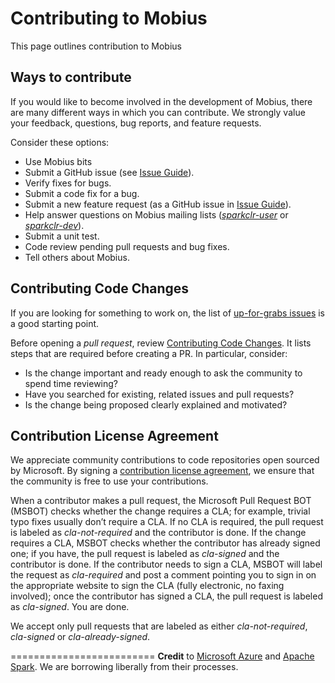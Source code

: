 ﻿Contributing to Mobius
========================
This page outlines contribution to Mobius

Ways to contribute
------------------
If you would like to become involved in the development of Mobius, there are many different ways in which you can contribute. We strongly value your feedback, questions, bug reports, and feature requests.

Consider these options:
* Use Mobius bits
* Submit a GitHub issue (see [Issue Guide](../docs/project-docs/issue-guide.md)).
* Verify fixes for bugs.
* Submit a code fix for a bug.
* Submit a new feature request (as a GitHub issue in [Issue Guide](../docs/project-docs/issue-guide.md)).
* Help answer questions on Mobius mailing lists (*[sparkclr-user](https://groups.google.com/d/forum/sparkclr-user)* or *[sparkclr-dev](https://groups.google.com/d/forum/sparkclr-dev)*).
* Submit a unit test.
* Code review pending pull requests and bug fixes.
* Tell others about Mobius.

Contributing Code Changes
-------------------------

If you are looking for something to work on, the list of [up-for-grabs issues](https://github.com/Microsoft/Mobius/labels/up%20for%20grabs) is a good starting point.

Before opening a *pull request*, review [Contributing Code Changes](../docs/project-docs/CONTRIBUTING.md).
It lists steps that are required before creating a PR. In particular, consider:

- Is the change important and ready enough to ask the community to spend time reviewing?
- Have you searched for existing, related issues and pull requests?
- Is the change being proposed clearly explained and motivated?

Contribution License Agreement
------------------------------
We appreciate community contributions to code repositories open sourced by Microsoft. By signing a
[contribution license agreement](https://cla.microsoft.com/cladoc/microsoft-contribution-license-agreement.pdf), we ensure that the community is free to use your contributions.

When a contributor makes a pull request, the Microsoft Pull Request BOT (MSBOT) checks whether the change requires a CLA; for example, trivial typo fixes usually don’t require a CLA. If no CLA is required, the pull request is labeled as *cla-not-required* and the contributor is done. If the change requires a CLA, MSBOT checks whether the contributor has already signed one; if you have, the pull request is labeled as *cla-signed* and the contributor is done. If the contributor needs to sign a CLA, MSBOT will label the request as *cla-required* and post a comment pointing you to sign in on the appropriate website to sign the CLA (fully electronic, no faxing involved); once the contributor has signed a CLA, the pull request is labeled as *cla-signed*. You are done.

We accept only pull requests that are labeled as either *cla-not-required*, *cla-signed* or *cla-already-signed*.

=========================
**Credit** to [Microsoft Azure](http://azure.github.io/guidelines.html) and [Apache Spark](https://github.com/apache/spark/blob/master/CONTRIBUTING.md). We are borrowing liberally from their processes.
